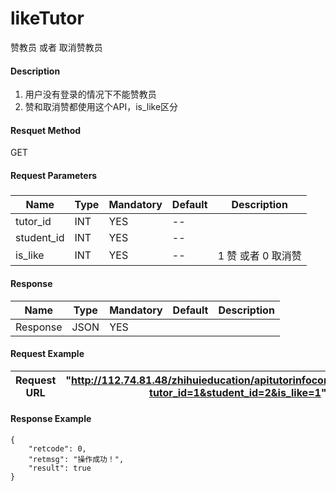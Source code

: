 # likeTutor
赞教员 或者 取消赞教员

#### Description
1. 用户没有登录的情况下不能赞教员
2. 赞和取消赞都使用这个API，is_like区分

#### Resquet Method
GET
#### Request Parameters

#####
| Name | Type | Mandatory | Default | Description |
| -- | -- | -- | -- | -- |
| tutor_id | INT | YES | -- |  |
| student_id | INT | YES | -- |  |
| is_like | INT | YES | -- | 1 赞 或者 0 取消赞 |




#### Response
| Name | Type | Mandatory | Default | Description |
| -- | -- | -- | -- | -- |
| Response | JSON | YES| |   |


#### Request Example

|Request URL | "http://112.74.81.48/zhihuieducation/apitutorinfocontroller/likeTutor?tutor_id=1&student_id=2&is_like=1" |
| --| -- |


#### Response Example

```
{
    "retcode": 0,
    "retmsg": "操作成功！",
    "result": true
}
```






